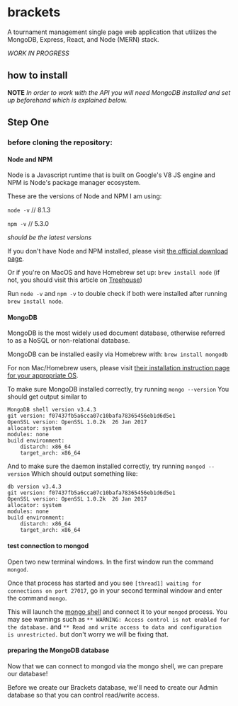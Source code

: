 # brackets
A tournament management single page web application that utilizes the MongoDB, Express, React, and Node (MERN) stack.

_WORK IN PROGRESS_

## how to install

**NOTE** _In order to work with the API you will need MongoDB installed and set up beforehand which is explained below._

## Step One
### before cloning the repository:

#### Node and NPM
Node is a Javascript runtime that is built on Google's V8 JS engine and NPM is Node's package manager ecosystem.

These are the versions of Node and NPM I am using:

`node -v` // 8.1.3

`npm -v` // 5.3.0

_should be the latest versions_

If you don't have Node and NPM installed, please visit [the official download page](https://nodejs.org/en/download/).

Or if you're on MacOS and have Homebrew set up:
`brew install node` (if not, you should visit this article on [Treehouse](http://blog.teamtreehouse.com/install-node-js-npm-mac))

Run `node -v` and `npm -v` to double check if both were installed after running `brew install node`.

#### MongoDB
MongoDB is the most widely used document database, otherwise referred to as a NoSQL or non-relational database.

MongoDB can be installed easily via Homebrew with:
`brew install mongodb`

For non Mac/Homebrew users, please visit [their installation instruction page for your appropriate OS](https://docs.mongodb.com/manual/administration/install-community/).

To make sure MongoDB installed correctly, try running
`mongo --version`
You should get output similar to
```
MongoDB shell version v3.4.3
git version: f07437fb5a6cca07c10bafa78365456eb1d6d5e1
OpenSSL version: OpenSSL 1.0.2k  26 Jan 2017
allocator: system
modules: none
build environment:
    distarch: x86_64
    target_arch: x86_64
```
And to make sure the daemon installed correctly, try running
`mongod --version`
Which should output something like:
```
db version v3.4.3
git version: f07437fb5a6cca07c10bafa78365456eb1d6d5e1
OpenSSL version: OpenSSL 1.0.2k  26 Jan 2017
allocator: system
modules: none
build environment:
    distarch: x86_64
    target_arch: x86_64
```

#### test connection to mongod
Open two new terminal windows. In the first window run the command `mongod`.

Once that process has started and you see `[thread1] waiting for connections on port 27017`, go in your second terminal window and enter the command `mongo`.

This will launch the [mongo shell](https://docs.mongodb.com/manual/mongo/) and connect it to your `mongod` process. You may see warnings such as `** WARNING: Access control is not enabled for the database.` and `** Read and write access to data and configuration is unrestricted.` but don't worry we will be fixing that.

#### preparing the MongoDB database
Now that we can connect to mongod via the mongo shell, we can prepare our database!

Before we create our Brackets database, we'll need to create our Admin database so that you can control read/write access.
